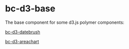 bc-d3-base
================

The base component for some d3.js polymer components:

[bc-d3-datebrush](http://bilgecode.github.io/bc-d3-datebrush)

[bc-d3-areachart](http://bilgecode.github.io/bc-d3-areachart)
